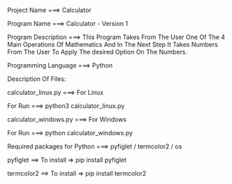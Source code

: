 Project Name ===> Calculator

Program Name ===> Calculator - Version 1

Program Description ===> This Program Takes From The User One Of The 4 Main Operations Of Mathematics And In The Next Step It Takes Numbers From The User To Apply The desired Option On The Numbers.

Programming Language ===> Python

Description Of Files:

calculator_linux.py ===> For Linux 

For Run ===> python3 calculator_linux.py

calculator_windows.py ===> For Windows

For Run ===> python calculator_windows.py

Required packages for Python ===> pyfiglet / termcolor2 / os 

pyfiglet ==> To install => pip install pyfiglet

termcolor2 ==> To install => pip install termcolor2

